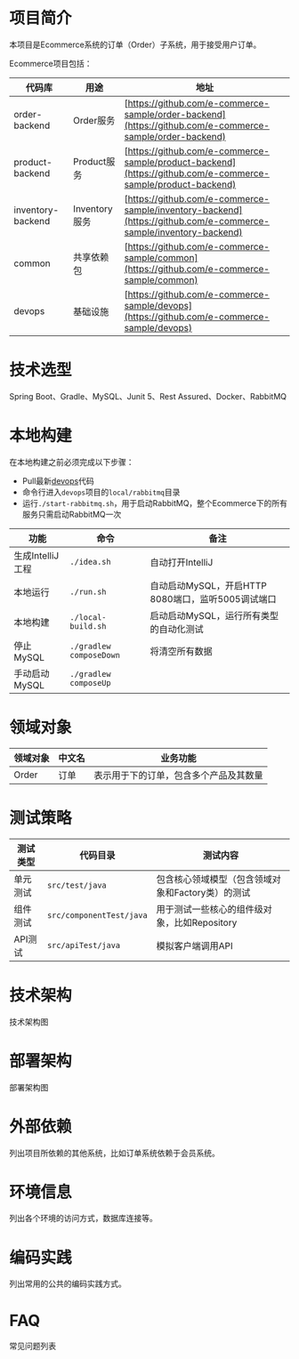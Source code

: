 # 项目简介
本项目是Ecommerce系统的订单（Order）子系统，用于接受用户订单。

Ecommerce项目包括：

|代码库|用途|地址|
| --- | --- | --- |
|order-backend|Order服务|[https://github.com/e-commerce-sample/order-backend](https://github.com/e-commerce-sample/order-backend)|
|product-backend|Product服务|[https://github.com/e-commerce-sample/product-backend](https://github.com/e-commerce-sample/product-backend)|
|inventory-backend|Inventory服务|[https://github.com/e-commerce-sample/inventory-backend](https://github.com/e-commerce-sample/inventory-backend)|
|common|共享依赖包|[https://github.com/e-commerce-sample/common](https://github.com/e-commerce-sample/common)|
|devops|基础设施|[https://github.com/e-commerce-sample/devops](https://github.com/e-commerce-sample/devops)|

# 技术选型
Spring Boot、Gradle、MySQL、Junit 5、Rest Assured、Docker、RabbitMQ

# 本地构建

在本地构建之前必须完成以下步骤：
- Pull最新[devops](https://github.com/e-commerce-sample/devops)代码
- 命令行进入`devops`项目的`local/rabbitmq`目录
- 运行`./start-rabbitmq.sh`，用于启动RabbitMQ，整个Ecommerce下的所有服务只需启动RabbitMQ一次

|功能|命令|备注|
| --- | --- | --- |
|生成IntelliJ工程|`./idea.sh`|自动打开IntelliJ|
|本地运行|`./run.sh`|自动启动MySQL，开启HTTP 8080端口，监听5005调试端口|
|本地构建|`./local-build.sh`|启动启动MySQL，运行所有类型的自动化测试|
|停止MySQL|`./gradlew composeDown`|将清空所有数据|
|手动启动MySQL|`./gradlew composeUp`||

# 领域对象
|领域对象|中文名|业务功能|
| --- | --- | --- |
|Order|订单|表示用于下的订单，包含多个产品及其数量|

# 测试策略
|测试类型|代码目录|测试内容|
| --- | --- | --- |
|单元测试|`src/test/java`|包含核心领域模型（包含领域对象和Factory类）的测试|
|组件测试|`src/componentTest/java`|用于测试一些核心的组件级对象，比如Repository|
|API测试|`src/apiTest/java`|模拟客户端调用API|

# 技术架构
技术架构图

# 部署架构
部署架构图

# 外部依赖
列出项目所依赖的其他系统，比如订单系统依赖于会员系统。

# 环境信息
列出各个环境的访问方式，数据库连接等。

# 编码实践
列出常用的公共的编码实践方式。

# FAQ
常见问题列表

